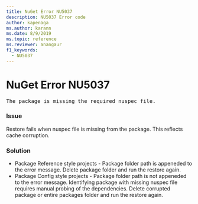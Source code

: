 ```yaml
---
title: NuGet Error NU5037
description: NU5037 Error code
author: kapenaga
ms.author: karann
ms.date: 8/9/2019
ms.topic: reference
ms.reviewer: anangaur
f1_keywords: 
  - NU5037
---
```


# NuGet Error NU5037
<pre>The package is missing the required nuspec file.</pre>

### Issue

Restore fails when nuspec file is missing from the package. This reflects cache corruption.

### Solution

* Package Reference style projects - Package folder path is appeneded to the error message. Delete package folder and run the restore again.
* Package Config style projects - Package folder path is not appeneded to the error message. Identifying package with missing nuspec file requires manual probing of the dependencies. Delete corrupted package or entire packages folder and run the restore again.